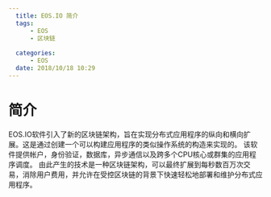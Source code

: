 ```yaml
---
  title: EOS.IO 简介
  tags: 
      - EOS
      - 区块链
  
  categories:
      - EOS
  date: 2018/10/18 10:29
---
```




#  简介

EOS.IO软件引入了新的区块链架构，旨在实现分布式应用程序的纵向和横向扩展。这是通过创建一个可以构建应用程序的类似操作系统的构造来实现的。 该软件提供帐户，身份验证，数据库，异步通信以及跨多个CPU核心或群集的应用程序调度。 由此产生的技术是一种区块链架构，可以最终扩展到每秒数百万次交易，消除用户费用，并允许在受控区块链的背景下快速轻松地部署和维护分布式应用程序。

